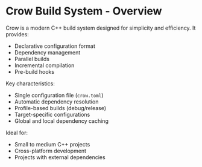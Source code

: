 # Crow Build System - Overview

Crow is a modern C++ build system designed for simplicity and efficiency. It provides:
- Declarative configuration format
- Dependency management
- Parallel builds
- Incremental compilation
- Pre-build hooks

Key characteristics:
- Single configuration file (`crow.toml`)
- Automatic dependency resolution
- Profile-based builds (debug/release)
- Target-specific configurations
- Global and local dependency caching

Ideal for:
- Small to medium C++ projects
- Cross-platform development
- Projects with external dependencies